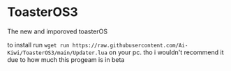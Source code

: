 # ToasterOS3
 The new and imporoved toasterOS

to install run `wget run https://raw.githubusercontent.com/Ai-Kiwi/ToasterOS3/main/Updater.lua` on your pc.
tho i wouldn't recommend it due to how much this progeam is in beta
